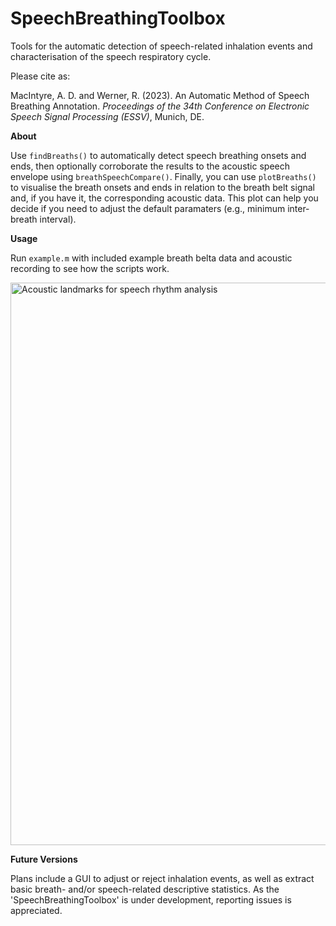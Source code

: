 # SpeechBreathingToolbox
Tools for the automatic detection of speech-related inhalation events and characterisation of the speech respiratory cycle.

Please cite as:

MacIntyre, A. D. and Werner, R. (2023). An Automatic Method of Speech
Breathing Annotation. <i>Proceedings of the 34th Conference on Electronic
Speech Signal Processing (ESSV)</i>, Munich, DE.

**About**

Use `findBreaths()` to automatically detect speech breathing onsets and ends, then optionally corroborate the results to the acoustic speech envelope using `breathSpeechCompare()`. Finally, you can use `plotBreaths()` to visualise the breath onsets and ends in relation to the breath belt signal and, if you have it, the corresponding acoustic data. This plot can help you decide if you need to adjust the default paramaters (e.g., minimum inter-breath interval).

**Usage**

Run `example.m` with included example breath belta data and acoustic recording to see how the scripts work.

<img width="900" alt="Acoustic landmarks for speech rhythm analysis" src="https://user-images.githubusercontent.com/55560694/215552770-4264208e-aaf1-4a16-9365-4db1460a0b8a.png">

**Future Versions**

Plans include a GUI to adjust or reject inhalation events, as well as extract basic breath- and/or speech-related descriptive statistics. As the 'SpeechBreathingToolbox' is under development, reporting issues is appreciated.
